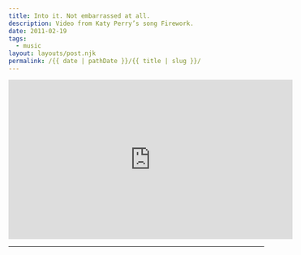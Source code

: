 ```yaml
---
title: Into it. Not embarrassed at all.
description: Video from Katy Perry’s song Firework.
date: 2011-02-19
tags: 
  - music
layout: layouts/post.njk
permalink: /{{ date | pathDate }}/{{ title | slug }}/
---
```


<iframe class="youtube-video" width="560" height="315" src="https://www.youtube.com/embed/QGJuMBdaqIw" title="YouTube video player" frameborder="0" allow="accelerometer; autoplay; clipboard-write; encrypted-media; gyroscope; picture-in-picture; web-share" allowfullscreen></iframe>

---
